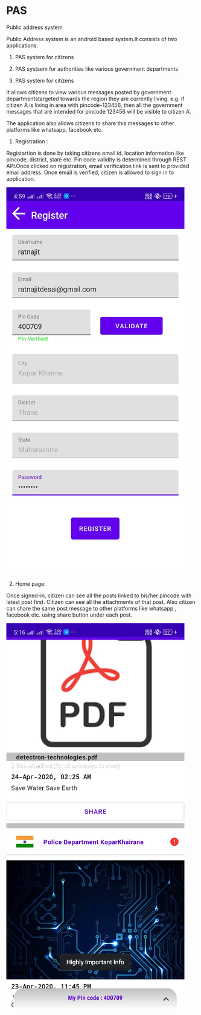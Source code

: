 # PAS
Public address system

Public Address system is an android based system.It consists of two applications:
1) PAS system for citizens
2) PAS systsem for authorities like various government departments


1) PAS system for citizens 

It allows citizens to view various messages posted by government departmentstargeted towards the region they are currently living. 
e.g. if citizen A is living in area with pincode-123456, then all the government messages that are intended for pincode 123456 will be visible to citizen A.

The application also allows citizens to share this messages to other platforms like whatsapp, facebook etc.

1) Registration :

Registartion is done by taking citizens email id, location information like pincode, district, state etc.
Pin code validity is determined through REST API.Once clicked on registration, email verification link is sent to provided email address. 
Once email is verified, citizen is allowed to sign in to application.

![](registration_page.jpeg)


2) Home page:

Once signed-in, citizen can see all the posts linked to his/her pincode with latest post first.
Citizen can see all the attachments of that post. Also citizen can share the same post message to other platforms like whatsapp , facebook etc. using share button under each post.

![](home_page1.jpeg)

